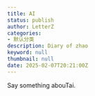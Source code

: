 ```yaml
---
title: AI
status: publish
author: LetterZ
categories:
- 默认分类
description: Diary of zhao
keyword: null
thumbnail: null
date: 2025-02-07T20:21:00Z
---
```


Say something abouTai.